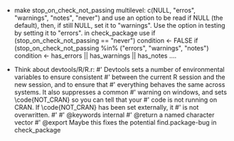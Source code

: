 - make stop_on_check_not_passing multilevel:
c(NULL, "erros", "warnings", "notes", "never") and use an option to be read if
NULL (the default), then, if still NULL, set it to "warnings". Use the option in
testing by setting it to "errors".
in check_package use 
if (stop_on_check_not_passing == "never") condition <- FALSE
if (stop_on_check_not_passing %in% ("errors", "warnings", "notes") 
condition <- has_errors || has_warnings || has_notes 
....

- Think about devtools/R/R.r:
   #' Devtools sets a number of environmental variables to ensure consistent
   #' between the current R session and the new session, and to ensure that
   #' everything behaves the same across systems. It also suppresses a common
   #' warning on windows, and sets \code{NOT_CRAN} so you can tell that your
   #' code is not running on CRAN. If \code{NOT_CRAN} has been set externally, it
   #' is not overwritten.
   #'
   #' @keywords internal
   #' @return a named character vector
   #' @export
   Maybe this fixes the potential find.package-bug in check_package
